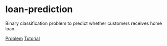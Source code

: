 # loan-prediction

Binary classification problem to predict whether customers receives home loan.

[Problem](https://datahack.analyticsvidhya.com/contest/practice-problem-loan-prediction-iii/)
[Tutorial](https://medium.com/vickdata/how-to-enter-your-first-machine-learning-competition-90e8c48e07ae)

